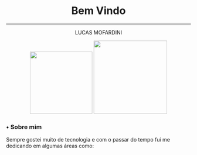 <h1 align="center"> Bem Vindo </h1>
<hr>
<p align="center"> LUCAS MOFARDINI </p>
<div align="center">
  <a href="https://github.com/LucasMofardini"><img width="170px;" src="https://img.shields.io/badge/-Github-000"></a>
  <a href="https://www.linkedin.com/in/lucas-mofardini-b37b83164/"><img width="200px;" src="https://img.shields.io/badge/-LinkedIn-blue"></a>
</div>
<h3>• Sobre mim </h3>
<div>
  <p>Sempre gostei muito de tecnologia e  com o passar do tempo fui me dedicando em algumas áreas como:</p>
</div>
